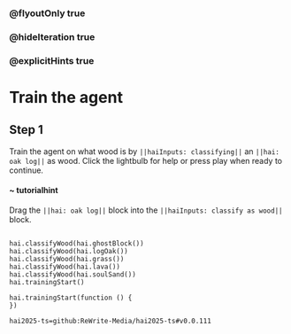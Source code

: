 ### @flyoutOnly true
### @hideIteration true
### @explicitHints true

# Train the agent

## Step 1
Train the agent on what wood is by ``||haiInputs: classifying||`` an ``||hai: oak log||`` as wood. Click the lightbulb for help or press play when ready to continue.

#### ~ tutorialhint 
Drag the ``||hai: oak log||`` block into the ``||haiInputs: classify as wood||`` block.
```ghost

hai.classifyWood(hai.ghostBlock())
hai.classifyWood(hai.logOak())
hai.classifyWood(hai.grass()) 
hai.classifyWood(hai.lava())
hai.classifyWood(hai.soulSand())
hai.trainingStart()
```
```template
hai.trainingStart(function () {
})

```
```package
hai2025-ts=github:ReWrite-Media/hai2025-ts#v0.0.111
```
